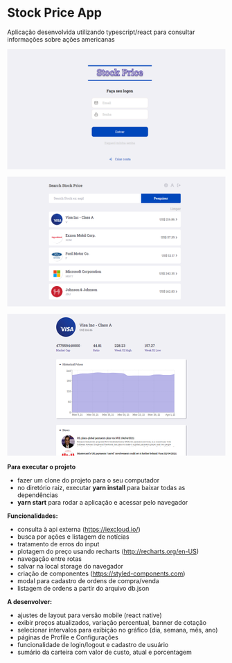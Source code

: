 # Stock Price App
Aplicação desenvolvida utilizando typescript/react para consultar informações sobre ações americanas

![](https://github.com/razevedocosta/stock-price-app/blob/master/src/assets/login.png)

![](https://github.com/razevedocosta/stock-price-app/blob/master/src/assets/dashboard.png)

![](https://github.com/razevedocosta/stock-price-app/blob/master/src/assets/company.png)

**Para executar o projeto**
- fazer um clone do projeto para o seu computador
- no diretório raiz, executar **yarn install** para baixar todas as dependências
- **yarn start** para rodar a aplicação e acessar pelo navegador

**Funcionalidades:**
- consulta à api externa (https://iexcloud.io/)
- busca por ações e listagem de notícias
- tratamento de erros do input
- plotagem do preço usando recharts (http://recharts.org/en-US)
- navegação entre rotas
- salvar na local storage do navegador
- criação de componentes (https://styled-components.com)
- modal para cadastro de ordens de compra/venda
- listagem de ordens a partir do arquivo db.json

**A desenvolver:**
- ajustes de layout para versão mobile (react native)
- exibir preços atualizados, variação percentual, banner de cotação
- selecionar intervalos para exibição no gráfico (dia, semana, mês, ano)
- páginas de Profile e Configurações
- funcionalidade de login/logout e cadastro de usuário
- sumário da carteira com valor de custo, atual e porcentagem 
